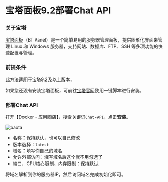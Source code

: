 # 宝塔面板9.2部署Chat API

### 关于宝塔

[宝塔面板](https://www.bt.cn/u/JEYMaa)（BT Panel）是一个简单易用的服务器管理面板，提供图形化界面来管理 Linux 和 Windows 服务器，支持网站、数据库、FTP、SSH 等多项功能的快速配置与管理。



### 前提条件

此方法适用于宝塔9.2及以上版本，

如果您还没有安装宝塔面板，可前往[宝塔官网](https://www.bt.cn/u/JEYMaa)使用一键脚本进行安装。

### 部署Chat API

打开【Docker - 应用商店】，搜索关键词`Chat-API`，点击**安装**。

![baota](https://github.com/user-attachments/assets/5b392ef6-3d65-4909-8701-3a0272c454ed)

- 名称：保持默认，也可以自己修改
- 版本选择：`latest`
- 域名：填写你自己的域名
- 允许外部访问：填写域名后这个就不用勾选了
- 端口、CPU核心限制、内存限制：保持默认

将域名解析到你的服务器IP，然后访问域名完成初始化即可。

